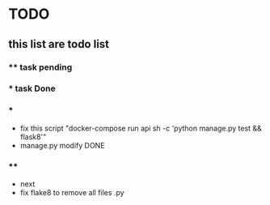 # TODO

## this list are todo list

### \*\* task pending

### \* task Done

### \*

- fix this script "docker-compose run api sh -c 'python manage.py test && flask8'"
- manage.py modify DONE

### \*\*

- next
- fix flake8 to remove all files .py
